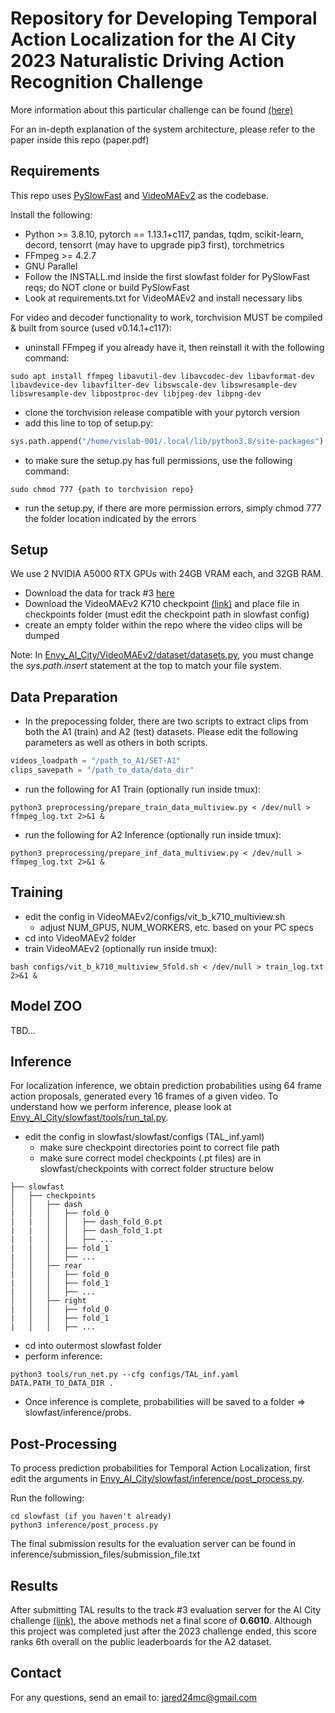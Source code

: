 # Repository for Developing Temporal Action Localization for the AI City 2023 Naturalistic Driving Action Recognition Challenge
More information about this particular challenge can be found [(here)](https://www.aicitychallenge.org/2023-challenge-tracks/)

For an in-depth explanation of the system architecture, please refer to the paper inside this repo (paper.pdf)

## Requirements
This repo uses [PySlowFast](https://github.com/facebookresearch/SlowFast) and [VideoMAEv2](https://github.com/OpenGVLab/VideoMAEv2) as the codebase. 

Install the following: 
- Python >= 3.8.10, pytorch == 1.13.1+c117, pandas, tqdm, scikit-learn, decord, tensorrt (may have to upgrade pip3 first), torchmetrics
- FFmpeg >= 4.2.7 
- GNU Parallel 
- Follow the INSTALL.md inside the first slowfast folder for PySlowFast reqs; do NOT clone or build PySlowFast
- Look at requirements.txt for VideoMAEv2 and install necessary libs

For video and decoder functionality to work, torchvision MUST be compiled & built from source (used v0.14.1+c117): 
- uninstall FFmpeg if you already have it, then reinstall it with the following command:
```
sudo apt install ffmpeg libavutil-dev libavcodec-dev libavformat-dev libavdevice-dev libavfilter-dev libswscale-dev libswresample-dev libswresample-dev libpostproc-dev libjpeg-dev libpng-dev
```
- clone the torchvision release compatible with your pytorch version
- add this line to top of setup.py: 
```python
sys.path.append("/home/vislab-001/.local/lib/python3.8/site-packages")
```
- to make sure the setup.py has full permissions, use the following command:
```
sudo chmod 777 {path to torchvision repo}
```
- run the setup.py, if there are more permission errors, simply chmod 777 the folder location indicated by the errors


## Setup
We use 2 NVIDIA A5000 RTX GPUs with 24GB VRAM each, and 32GB RAM.

- Download the data for track #3 [here](https://www.aicitychallenge.org/2023-data-and-evaluation/)
- Download the VideoMAEv2 K710 checkpoint [(link)](https://pjlab-gvm-data.oss-cn-shanghai.aliyuncs.com/internvideo/distill/vit_b_k710_dl_from_giant.pth) and place file in checkpoints folder (must edit the checkpoint path in slowfast config)
- create an empty folder within the repo where the video clips will be dumped 

Note:
In [Envy_AI_City/VideoMAEv2/dataset/datasets.py](https://github.com/CarrotPeeler/Envy_AI_City/blob/main/VideoMAEv2/dataset/datasets.py),
you must change the *sys.path.insert* statement at the top to match your file system.

## Data Preparation
- In the prepocessing folder, there are two scripts to extract clips from both the A1 (train) and A2 (test) datasets. Please edit the following parameters as well as others in both scripts. 
```python
videos_loadpath = "/path_to_A1/SET-A1"
clips_savepath = "/path_to_data/data_dir"
```
- run the following for A1 Train (optionally run inside tmux):
```
python3 preprocessing/prepare_train_data_multiview.py < /dev/null > ffmpeg_log.txt 2>&1 &
```
- run the following for A2 Inference (optionally run inside tmux):
```
python3 preprocessing/prepare_inf_data_multiview.py < /dev/null > ffmpeg_log.txt 2>&1 &
```

## Training
- edit the config in VideoMAEv2/configs/vit_b_k710_multiview.sh
    - adjust NUM_GPUS, NUM_WORKERS, etc. based on your PC specs
- cd into VideoMAEv2 folder
- train VideoMAEv2 (optionally run inside tmux):
```
bash configs/vit_b_k710_multiview_5fold.sh < /dev/null > train_log.txt 2>&1 &
```

## Model ZOO
TBD...

## Inference
For localization inference, we obtain prediction probabilities using 64 frame action proposals, generated every 16 frames of a given video. To understand how we perform inference, please look at [Envy_AI_City/slowfast/tools/run_tal.py](https://github.com/CarrotPeeler/Envy_AI_City/blob/main/slowfast/tools/run_tal.py).

- edit the config in slowfast/slowfast/configs (TAL_inf.yaml)
    - make sure checkpoint directories point to correct file path    
    - make sure correct model checkpoints (.pt files) are in slowfast/checkpoints with correct folder structure below
```
├── slowfast
│   ├── checkpoints
│   │   ├── dash
|   │   │   ├── fold_0
|   |   │   │   ├── dash_fold_0.pt
|   |   │   │   ├── dash_fold_1.pt
|   |   │   │   ├── ... 
|   │   │   ├── fold_1
|   │   │   ├── ... 
│   │   ├── rear
|   │   │   ├── fold_0
|   │   │   ├── fold_1
|   │   │   ├── ... 
│   │   ├── right
|   │   │   ├── fold_0
|   │   │   ├── fold_1
|   │   │   ├── ... 
```  

- cd into outermost slowfast folder
- perform inference:
```
python3 tools/run_net.py --cfg configs/TAL_inf.yaml DATA.PATH_TO_DATA_DIR .
```
- Once inference is complete, probabilities will be saved to a folder => slowfast/inference/probs.

## Post-Processing 
To process prediction probabilities for Temporal Action Localization, first edit the arguments in [Envy_AI_City/slowfast/inference/post_process.py](https://github.com/CarrotPeeler/Envy_AI_City/blob/main/slowfast/inference/post_process.py).

Run the following:
```
cd slowfast (if you haven't already)
python3 inference/post_process.py
```
The final submission results for the evaluation server can be found in inference/submission_files/submission_file.txt

## Results
After submitting TAL results to the track #3 evaluation server for the AI City challenge [(link)](https://www.aicitychallenge.org/2023-evaluation-system/), the above methods net a final score of **0.6010**. Although this project was completed just after the 2023 challenge ended, this score ranks 6th overall on the public leaderboards for the A2 dataset. 

## Contact
For any questions, send an email to: jared24mc@gmail.com